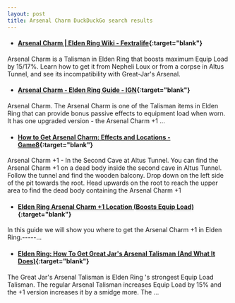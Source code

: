 ```yaml
---
layout: post
title: Arsenal Charm DuckDuckGo search results
---
```

* #### [Arsenal Charm | Elden Ring Wiki - Fextralife](https://eldenring.wiki.fextralife.com/arsenal+charm){:target="blank"}
Arsenal Charm is a Talisman in Elden Ring that boosts maximum Equip Load by 15/17%. Learn how to get it from Nepheli Loux or from a corpse in Altus Tunnel, and see its incompatibility with Great-Jar's Arsenal.
* #### [Arsenal Charm - Elden Ring Guide - IGN](https://www.ign.com/wikis/elden-ring/Arsenal_Charm){:target="blank"}
Arsenal Charm. The Arsenal Charm is one of the Talisman items in Elden Ring that can provide bonus passive effects to equipment load when worn. It has one upgraded version - the Arsenal Charm +1 ...
* #### [How to Get Arsenal Charm: Effects and Locations - Game8](https://game8.co/games/Elden-Ring/archives/369231){:target="blank"}
Arsenal Charm +1 - In the Second Cave at Altus Tunnel. You can find the Arsenal Charm +1 on a dead body inside the second cave in Altus Tunnel. Follow the tunnel and find the wooden balcony. Drop down on the left side of the pit towards the root. Head upwards on the root to reach the upper area to find the dead body containing the Arsenal Charm +1
* #### [Elden Ring Arsenal Charm +1 Location (Boosts Equip Load)](https://www.youtube.com/watch?v=s8iPN7FgCCc){:target="blank"}
In this guide we will show you where to get the Arsenal Charm +1 in Elden Ring.-----...
* #### [Elden Ring: How To Get Great Jar's Arsenal Talisman (And What It Does)](https://gamerant.com/elden-ring-great-jars-arsenal-talisman-guide/){:target="blank"}
The Great Jar's Arsenal Talisman is Elden Ring 's strongest Equip Load Talisman. The regular Arsenal Talisman increases Equip Load by 15% and the +1 version increases it by a smidge more. The ...
